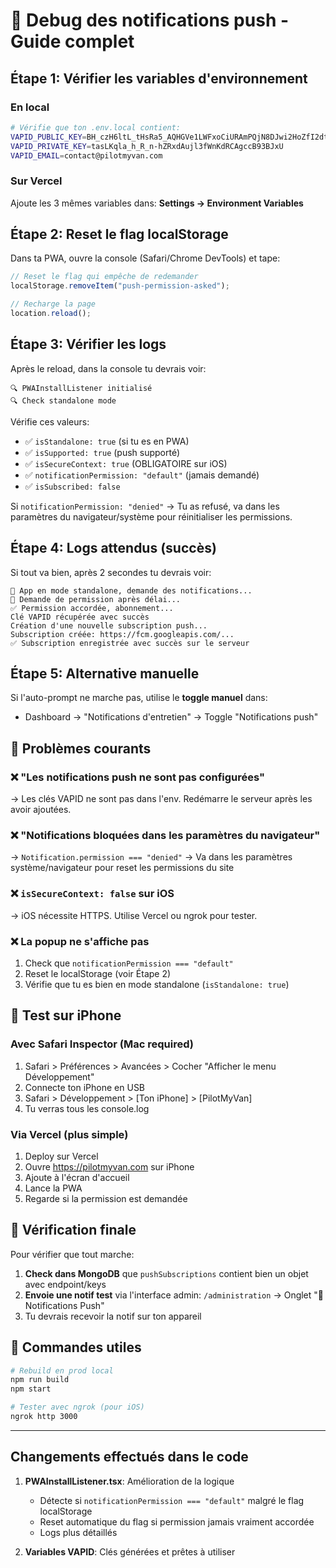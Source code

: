 # 🐛 Debug des notifications push - Guide complet

## Étape 1: Vérifier les variables d'environnement

### En local
```bash
# Vérifie que ton .env.local contient:
VAPID_PUBLIC_KEY=BH_czH6ltL_tHsRa5_AQHGVe1LWFxoCiURAmPQjN8DJwi2HoZfI2dtYK2DYHq2_6ovPhRRbxK_i0V1kW9vs36EA
VAPID_PRIVATE_KEY=tasLKqla_h_R_n-hZRxdAujl3fWnKdRCAgccB93BJxU
VAPID_EMAIL=contact@pilotmyvan.com
```

### Sur Vercel
Ajoute les 3 mêmes variables dans: **Settings → Environment Variables**

## Étape 2: Reset le flag localStorage

Dans ta PWA, ouvre la console (Safari/Chrome DevTools) et tape:

```javascript
// Reset le flag qui empêche de redemander
localStorage.removeItem("push-permission-asked");

// Recharge la page
location.reload();
```

## Étape 3: Vérifier les logs

Après le reload, dans la console tu devrais voir:

```
🔍 PWAInstallListener initialisé
🔍 Check standalone mode
```

Vérifie ces valeurs:
- ✅ `isStandalone: true` (si tu es en PWA)
- ✅ `isSupported: true` (push supporté)
- ✅ `isSecureContext: true` (OBLIGATOIRE sur iOS)
- ✅ `notificationPermission: "default"` (jamais demandé)
- ✅ `isSubscribed: false`

Si `notificationPermission: "denied"` → Tu as refusé, va dans les paramètres du navigateur/système pour réinitialiser les permissions.

## Étape 4: Logs attendus (succès)

Si tout va bien, après 2 secondes tu devrais voir:

```
📱 App en mode standalone, demande des notifications...
📱 Demande de permission après délai...
✅ Permission accordée, abonnement...
Clé VAPID récupérée avec succès
Création d'une nouvelle subscription push...
Subscription créée: https://fcm.googleapis.com/...
✅ Subscription enregistrée avec succès sur le serveur
```

## Étape 5: Alternative manuelle

Si l'auto-prompt ne marche pas, utilise le **toggle manuel** dans:
- Dashboard → "Notifications d'entretien" → Toggle "Notifications push"

## 🚨 Problèmes courants

### ❌ "Les notifications push ne sont pas configurées"
→ Les clés VAPID ne sont pas dans l'env. Redémarre le serveur après les avoir ajoutées.

### ❌ "Notifications bloquées dans les paramètres du navigateur"
→ `Notification.permission === "denied"`
→ Va dans les paramètres système/navigateur pour reset les permissions du site

### ❌ `isSecureContext: false` sur iOS
→ iOS nécessite HTTPS. Utilise Vercel ou ngrok pour tester.

### ❌ La popup ne s'affiche pas
1. Check que `notificationPermission === "default"`
2. Reset le localStorage (voir Étape 2)
3. Vérifie que tu es bien en mode standalone (`isStandalone: true`)

## 📱 Test sur iPhone

### Avec Safari Inspector (Mac required)
1. Safari > Préférences > Avancées > Cocher "Afficher le menu Développement"
2. Connecte ton iPhone en USB
3. Safari > Développement > [Ton iPhone] > [PilotMyVan]
4. Tu verras tous les console.log

### Via Vercel (plus simple)
1. Deploy sur Vercel
2. Ouvre https://pilotmyvan.com sur iPhone
3. Ajoute à l'écran d'accueil
4. Lance la PWA
5. Regarde si la permission est demandée

## 🎯 Vérification finale

Pour vérifier que tout marche:

1. **Check dans MongoDB** que `pushSubscriptions` contient bien un objet avec endpoint/keys
2. **Envoie une notif test** via l'interface admin: `/administration` → Onglet "📱 Notifications Push"
3. Tu devrais recevoir la notif sur ton appareil

## 🔧 Commandes utiles

```bash
# Rebuild en prod local
npm run build
npm start

# Tester avec ngrok (pour iOS)
ngrok http 3000
```

---

## Changements effectués dans le code

1. **PWAInstallListener.tsx**: Amélioration de la logique
   - Détecte si `notificationPermission === "default"` malgré le flag localStorage
   - Reset automatique du flag si permission jamais vraiment accordée
   - Logs plus détaillés

2. **Variables VAPID**: Clés générées et prêtes à utiliser

